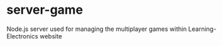 # server-game
Node.js server used for managing the multiplayer games within Learning-Electronics website
